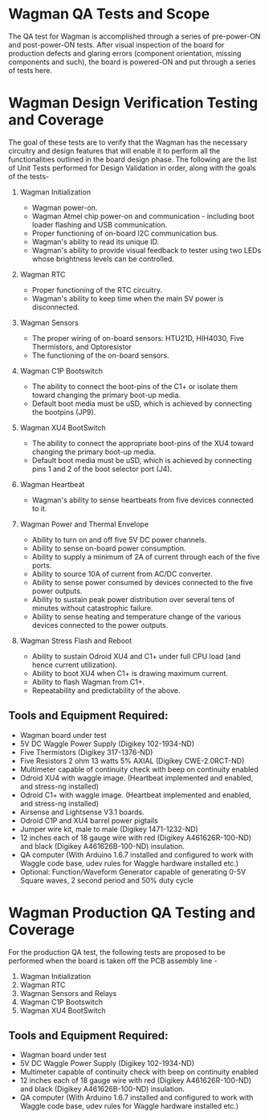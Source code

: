 # Wagman QA Tests and Scope

The QA test for Wagman is accomplished through a series of pre-power-ON and post-power-ON tests. After
visual inspection of the board for production defects and glaring errors (component orientation, missing
components and such), the board is powered-ON and put through a series of tests here.

# Wagman Design Verification Testing and Coverage

The goal of these tests are to verify that the Wagman has the necessary circuitry and design features that
will enable it to perform all the functionalities outlined in the board design phase.
The following are the list of Unit Tests performed for Design Validation in order, along with the
goals of the tests- </br>

1.  Wagman Initialization
    - Wagman power-on.
    - Wagman Atmel chip power-on and communication - including boot loader flashing and USB communication.
    - Proper functioning of on-board I2C communication bus.
    - Wagman's ability to read its unique ID.
    - Wagman's ability to provide visual feedback to tester using two LEDs whose brightness levels can be controlled.

2.  Wagman RTC
    - Proper functioning of the RTC circuitry.
    - Wagman's ability to keep time when the main 5V power is disconnected.

3.  Wagman Sensors
    - The proper wiring of on-board sensors: HTU21D, HIH4030, Five Thermistors, and Optoresistor
    - The functioning of the on-board sensors.

4.  Wagman C1P Bootswitch
    - The ability to connect the boot-pins of the C1+ or isolate them toward changing the primary boot-up media.
    - Default boot media must be uSD, which is achieved by connecting the bootpins (JP9).

5.  Wagman XU4 BootSwitch
    - The ability to connect the appropriate boot-pins of the XU4 toward changing the primary boot-up media.
    - Default boot media must be uSD, which is achieved by connecting pins 1 and 2 of the boot selector port (J4).

6.  Wagman Heartbeat
    -  Wagman's ability to sense heartbeats from five devices connected to it.

7.  Wagman Power and Thermal Envelope
    - Ability to turn on and off five 5V DC power channels.
    - Ability to sense on-board power consumption.
    - Ability to supply a minimum of 2A of current through each of the five ports.
    - Ability to source 10A of current from AC/DC converter.
    - Ability to sense power consumed by devices connected to the five power outputs.
    - Ability to sustain peak power distribution over several tens of minutes without catastrophic failure.
    - Ability to sense heating and temperature change of the various devices connected to the power outputs.

8.  Wagman Stress Flash and Reboot
    - Ability to sustain Odroid XU4 and C1+ under full CPU load (and hence current utilization).
    - Ability to boot XU4 when C1+ is drawing maximum current.
    - Ability to flash Wagman from C1+.
    - Repeatability and predictability of the above.

## Tools and Equipment Required:
*   Wagman board under test
*   5V DC Waggle Power Supply (Digikey 102-1934-ND)
*   Five Thermistors (Digikey 317-1376-ND)
*   Five Resistors 2 ohm 13 watts 5% AXIAL (Digikey CWE-2.0RCT-ND)
*   Multimeter capable of continuity check with beep on continuity enabled
*   Odroid XU4 with waggle image. (Heartbeat implemented and enabled, and stress-ng installed)
*   Odroid C1+ with waggle image. (Heartbeat implemented and enabled, and stress-ng installed)
*   Airsense and Lightsense V3.1 boards.
*   Odroid C1P and XU4 barrel power pigtails
*   Jumper wire kit, male to male (Digikey 1471-1232-ND)
*   12 inches each of 18 gauge wire with red (Digikey A461626R-100-ND) and black (Digikey A461626B-100-ND) insulation.
*   QA computer (With Arduino 1.6.7 installed and configured to work with Waggle code base, udev rules for Waggle hardware installed etc.)
*   Optional: Function/Waveform Generator capable of generating 0-5V Square waves, 2 second period and 50% duty cycle

# Wagman Production QA Testing and Coverage

For the production QA test, the following tests are proposed to be performed when the board is
taken off the PCB assembly line -</br>

1.  Wagman Initialization
2.  Wagman RTC
3.  Wagman Sensors and Relays
4.  Wagman C1P Bootswitch
5.  Wagman XU4 BootSwitch

## Tools and Equipment Required:
*   Wagman board under test
*   5V DC Waggle Power Supply (Digikey 102-1934-ND)
*   Multimeter capable of continuity check with beep on continuity enabled
*   12 inches each of 18 gauge wire with red (Digikey A461626R-100-ND) and black (Digikey A461626B-100-ND) insulation.
*   QA computer (With Arduino 1.6.7 installed and configured to work with Waggle code base, udev rules for Waggle hardware installed etc.)

